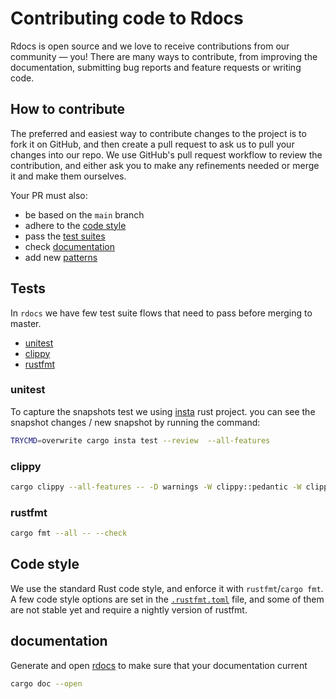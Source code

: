 # Contributing code to Rdocs

Rdocs is open source and we love to receive contributions from our community — you! There are many ways to contribute, from improving the documentation, submitting bug reports and feature requests or writing code.

## How to contribute

The preferred and easiest way to contribute changes to the project is to fork it on GitHub, and then create a pull request to ask us to pull your changes into our repo. We use GitHub's pull request workflow to review the contribution, and either ask you to make any refinements needed or merge it and make them ourselves.

Your PR must also:

 - be based on the `main` branch
 - adhere to the [code style](#code-style)
 - pass the [test suites](#tests)
 - check [documentation](#documentation)
 - add new [patterns](./docs/add-new-patterns.md)


## Tests

In `rdocs` we have few test suite flows that need to pass before merging to master.
- [unitest](#unitest)
- [clippy](#clippy)
- [rustfmt](#rustfmt)

### unitest
To capture the snapshots test we using [insta](https://github.com/mitsuhiko/insta) rust project. you can see the snapshot changes / new snapshot by running the command:
```bash
TRYCMD=overwrite cargo insta test --review  --all-features
```

### clippy
```bash
cargo clippy --all-features -- -D warnings -W clippy::pedantic -W clippy::nursery -W rust-2018-idioms
```

### rustfmt
```bash
cargo fmt --all -- --check
```

## Code style

We use the standard Rust code style, and enforce it with `rustfmt`/`cargo fmt`.
A few code style options are set in the [`.rustfmt.toml`](./.rustfmt.toml) file, and some of them are not stable yet and require a nightly version of rustfmt.


## documentation

Generate and open [rdocs](https://github.com/kaplanelad/rdocs) to make sure that your documentation current

```bash
cargo doc --open
```